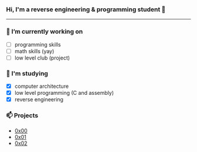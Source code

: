 ### Hi, I'm a reverse engineering & programming student 👋

-----------------

### 🔭 I’m currently working on
- [ ] programming skills
- [ ] math skills (yay)
- [ ] low level club (project)

### 🧠 I'm studying

- [x] computer architecture
- [x] low level programming (C and assembly)
- [x] reverse engineering

### 📫 Projects 
- [0x00](https://h4cknlearn.github.io/portfolio/)
- [0x01](https://hacknlearn.notion.site/Como-estudar-aprender-engenharia-reversa-6882dff5ab1945de934cf751277f3c98)
- [0x02](https://github.com/lowlevelclub)
